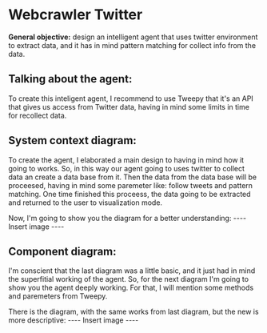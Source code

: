 # Webcrawler Twitter
**General objective:** design an intelligent agent that uses twitter environment to extract data, and it has in mind pattern matching for collect info from the data.
## Talking about the agent:
To create this inteligent agent, I recommend to use Tweepy that it's an API that gives us access from Twitter data, having in mind some limits in time for recollect data.
## System context diagram:
To create the agent, I elaborated a main design to having in mind how it going to works. So, in this way our agent going to uses twitter to collect data an create a data base from it. Then the data from the data base will be proceesed, having in mind some paremeter like: follow tweets and pattern matching. One time finished this proceess, the data going to be extracted and returned to the user to visualization mode.

Now, I'm going to show you the diagram for a better understanding:
---- Insert image ----

## Component diagram:
I'm conscient that the last diagram was a little basic, and it just had in mind the superfitial working of the agent. So, for the next diagram I'm going to show you the agent deeply working. For that, I will mention some methods and paremeters from Tweepy.

There is the diagram, with the same works from last diagram, but the new is more descriptive:
---- Insert image ----
